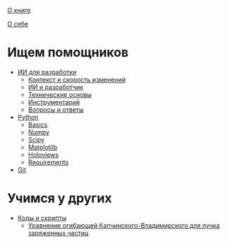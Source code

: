 [О книге](./intro/intro.md)

[О себе](./intro/about-me.md)

# Ищем помощников

- [ИИ для разработки](./ai/intro.md)    
   - [Контекст и скорость изменений](./ai/context.md)
   - [ИИ и разработчик](./ai/develop.md)
   - [Технические основы](./ai/basic.md)
   - [Инструментарий](./ai/instruments.md)
   - [Вопросы и ответы](./ai/qa.md)
- [Python](./dev/python/intro.md)
  - [Basics](./dev/python/basics.md)
  - [Numpy](./dev/python/numpy.md)
  - [Scipy](./dev/python/scipy.md)
  - [Matplotlib](./dev/python/matplotlib.md)
  - [Holoviews](./dev/python/holo.md)
  - [Requirements](./dev/python/requirements.md)
- [Git](./dev/git.md)

[//]: # (  )
[//]: # (# Загружаем linux)

[//]: # ()
[//]: # (- [Linux]&#40;./linux/intro.md&#41;)

[//]: # (    - [Устройство]&#40;./linux/structure.md&#41;)

[//]: # (    - [Инструменты]&#40;./linux/tools.md&#41;)

[//]: # (    - [Внутренности]&#40;./linux/internals.md&#41;)

[//]: # ()
[//]: # (# Учим теорию)

[//]: # ()
[//]: # (- [Общие знания CS]&#40;./cs/intro.md&#41;)

[//]: # (    - [Введение в алгоритмы]&#40;./cs/basic-algos.md&#41;)

[//]: # (    - [Основные структуры данных]&#40;./cs/basic-structures.md&#41;)

[//]: # (    - [Рекурсия и сортировки]&#40;./cs/recurs-and-sorts.md&#41;)

[//]: # (    - [Хеш-функции]&#40;./cs/hash-funcs.md&#41;)

[//]: # ()
[//]: # (- [Введение в вычислительную физику]&#40;./compute/intro.md&#41;)

[//]: # (    - [Понятия сходимости, аппроксимации и устойчивости]&#40;./compute/basic-concepts.md&#41;)

[//]: # ()
[//]: # (# Устанавливаем python)

[//]: # ()
[//]: # (- [Разработка ПО]&#40;./dev/intro.md&#41;)

[//]: # (    - [Python]&#40;./dev/py.md&#41;)

[//]: # (    - [Прикладное программирование]&#40;./dev/app.md&#41;)

[//]: # (    - [Жизненный цикл]&#40;./dev/life.md&#41;)

[//]: # (    - [Базы данных]&#40;./dev/bd.md&#41;)

[//]: # ()
[//]: # (# Обрабатываем данные)

[//]: # ()
[//]: # (- [Обработка и анализ данных]&#40;./ds/intro.md&#41;)

[//]: # (    - [Инструменты]&#40;./ds/tools.md&#41;)

[//]: # (    - [Базовые алгоритмы]&#40;./ds/basic.md&#41;)

[//]: # (    - [Нейронные сети]&#40;./ds/nn.md&#41;)

[//]: # (    - [Машинное обучение]&#40;./ds/ml.md&#41;)

[//]: # ()
[//]: # (# Профилируем, оптимизируем, ускоряем)

[//]: # ()
[//]: # (- [Быстрее Python! Еще быстрее!]&#40;./perf/intro.md&#41;)

[//]: # (    - [Performance]&#40;./perf/perf.md&#41;)

[//]: # (    - [Multithreading and GIL]&#40;./perf/gil.md&#41;)

[//]: # (    - [Async]&#40;./perf/async.md&#41;)

[//]: # (    - [CUDA]&#40;./perf/cuda.md&#41;)

# Учимся у других

- [Коды и скрипты](./examples/intro.md)
   - [Уравнение огибающей Капчинского-Владимирского для пучка заряженных частиц](./examples/kenv.md)

[//]: # (    - [Релятивисткая разностная схема для расчета динамики частиц в сложных электрических и магнитных полях]&#40;./examples/redpic.md&#41;)

[//]: # (    - [Оптимизация огибающей пучка заряженных частиц с помощью генетического алгоритма]&#40;./examples/envelope-optimize.md&#41;)

[//]: # (    - [Коррекция равновесной орбиты в ускорителе заряженных частиц с применением матрицы отклика и нейронных сетей]&#40;./examples/orbit-correction.md&#41;)
[//]: # ()
[//]: # (# Резюме)

[//]: # ()
[//]: # (- [Резюме]&#40;./resume/intro.md&#41;)

[//]: # (- [Литература]&#40;./resume/literature.md&#41;)

[//]: # (- [О себе]&#40;./resume/about-me.md&#41;)
